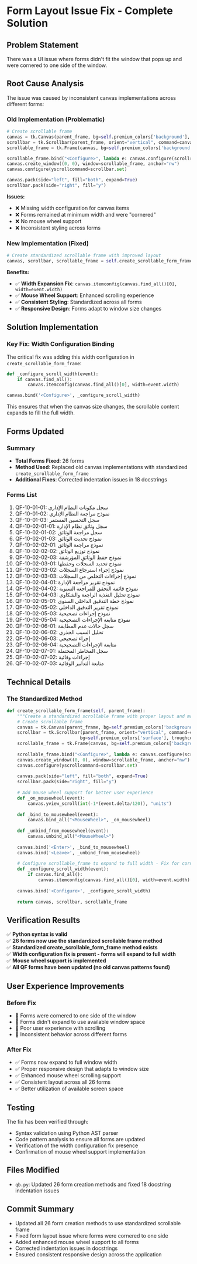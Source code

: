 # Form Layout Issue Fix - Complete Solution

## Problem Statement
There was a UI issue where forms didn't fit the window that pops up and were cornered to one side of the window.

## Root Cause Analysis
The issue was caused by inconsistent canvas implementations across different forms:

### Old Implementation (Problematic)
```python
# Create scrollable frame
canvas = tk.Canvas(parent_frame, bg=self.premium_colors['background'], highlightthickness=0)
scrollbar = tk.Scrollbar(parent_frame, orient="vertical", command=canvas.yview)
scrollable_frame = tk.Frame(canvas, bg=self.premium_colors['background'])

scrollable_frame.bind("<Configure>", lambda e: canvas.configure(scrollregion=canvas.bbox("all")))
canvas.create_window((0, 0), window=scrollable_frame, anchor="nw")
canvas.configure(yscrollcommand=scrollbar.set)

canvas.pack(side="left", fill="both", expand=True)
scrollbar.pack(side="right", fill="y")
```

**Issues:**
- ❌ Missing width configuration for canvas items
- ❌ Forms remained at minimum width and were "cornered"
- ❌ No mouse wheel support
- ❌ Inconsistent styling across forms

### New Implementation (Fixed)
```python
# Create standardized scrollable frame with improved layout
canvas, scrollbar, scrollable_frame = self.create_scrollable_form_frame(parent_frame)
```

**Benefits:**
- ✅ **Width Expansion Fix**: `canvas.itemconfig(canvas.find_all()[0], width=event.width)`
- ✅ **Mouse Wheel Support**: Enhanced scrolling experience
- ✅ **Consistent Styling**: Standardized across all forms
- ✅ **Responsive Design**: Forms adapt to window size changes

## Solution Implementation

### Key Fix: Width Configuration Binding
The critical fix was adding this width configuration in `create_scrollable_form_frame`:

```python
def _configure_scroll_width(event):
    if canvas.find_all():
        canvas.itemconfig(canvas.find_all()[0], width=event.width)

canvas.bind('<Configure>', _configure_scroll_width)
```

This ensures that when the canvas size changes, the scrollable content expands to fill the full width.

## Forms Updated

### Summary
- **Total Forms Fixed**: 26 forms
- **Method Used**: Replaced old canvas implementations with standardized `create_scrollable_form_frame`
- **Additional Fixes**: Corrected indentation issues in 18 docstrings

### Forms List
1. QF-10-01-01: سجل مكونات النظام الإداري
2. QF-10-01-02: نموذج مراجعة النظام الإداري
3. QF-10-01-03: سجل التحسين المستمر
4. QF-10-02-01-01: سجل وثائق نظام الإدارة
5. QF-10-02-01-02: سجل مراجعة الوثائق
6. QF-10-02-01-03: نموذج تحديث الوثائق
7. QF-10-02-02-01: نموذج مراجعة الوثائق
8. QF-10-02-02-02: نموذج توزيع الوثائق
9. QF-10-02-02-03: نموذج حفظ الوثائق المؤرشفة
10. QF-10-02-03-01: نموذج تحديد السجلات وحفظها
11. QF-10-02-03-02: نموذج إجراء استرجاع السجلات
12. QF-10-02-03-03: نموذج إجراءات التخلص من السجلات
13. QF-10-02-04-01: نموذج تقرير مراجعة الإدارة
14. QF-10-02-04-02: نموذج قائمة التحقق للمراجعة السنوية
15. QF-10-02-04-03: نموذج تحليل التغذية الراجعة والشكاوى
16. QF-10-02-05-01: نموذج خطة التدقيق الداخلي السنوي
17. QF-10-02-05-02: نموذج تقرير التدقيق الداخلي
18. QF-10-02-05-03: نموذج إجراءات تصحيحية
19. QF-10-02-05-04: نموذج متابعة الإجراءات التصحيحية
20. QF-10-02-06-01: سجل حالات عدم المطابقة
21. QF-10-02-06-02: تحليل السبب الجذري
22. QF-10-02-06-03: إجراء تصحيحي
23. QF-10-02-06-04: متابعة الإجراءات التصحيحية
24. QF-10-02-07-01: سجل المخاطر المحتملة
25. QF-10-02-07-02: إجراءات وقائية
26. QF-10-02-07-03: متابعة التدابير الوقائية

## Technical Details

### The Standardized Method
```python
def create_scrollable_form_frame(self, parent_frame):
    """Create a standardized scrollable frame with proper layout and mouse wheel support"""
    # Create scrollable frame
    canvas = tk.Canvas(parent_frame, bg=self.premium_colors['background'], highlightthickness=0)
    scrollbar = tk.Scrollbar(parent_frame, orient="vertical", command=canvas.yview, 
                            bg=self.premium_colors['surface'], troughcolor=self.premium_colors['background'])
    scrollable_frame = tk.Frame(canvas, bg=self.premium_colors['background'])
    
    scrollable_frame.bind("<Configure>", lambda e: canvas.configure(scrollregion=canvas.bbox("all")))
    canvas.create_window((0, 0), window=scrollable_frame, anchor="nw")
    canvas.configure(yscrollcommand=scrollbar.set)
    
    canvas.pack(side="left", fill="both", expand=True)
    scrollbar.pack(side="right", fill="y")
    
    # Add mouse wheel support for better user experience
    def _on_mousewheel(event):
        canvas.yview_scroll(int(-1*(event.delta/120)), "units")
    
    def _bind_to_mousewheel(event):
        canvas.bind_all("<MouseWheel>", _on_mousewheel)
    
    def _unbind_from_mousewheel(event):
        canvas.unbind_all("<MouseWheel>")
    
    canvas.bind('<Enter>', _bind_to_mousewheel)
    canvas.bind('<Leave>', _unbind_from_mousewheel)
    
    # Configure scrollable_frame to expand to full width - Fix for corner layout issue
    def _configure_scroll_width(event):
        if canvas.find_all():
            canvas.itemconfig(canvas.find_all()[0], width=event.width)
    
    canvas.bind('<Configure>', _configure_scroll_width)
    
    return canvas, scrollbar, scrollable_frame
```

## Verification Results

✅ **Python syntax is valid**  
✅ **26 forms now use the standardized scrollable frame method**  
✅ **Standardized create_scrollable_form_frame method exists**  
✅ **Width configuration fix is present - forms will expand to full width**  
✅ **Mouse wheel support is implemented**  
✅ **All QF forms have been updated (no old canvas patterns found)**  

## User Experience Improvements

### Before Fix
- 🚫 Forms were cornered to one side of the window
- 🚫 Forms didn't expand to use available window space
- 🚫 Poor user experience with scrolling
- 🚫 Inconsistent behavior across different forms

### After Fix
- ✅ Forms now expand to full window width
- ✅ Proper responsive design that adapts to window size
- ✅ Enhanced mouse wheel scrolling support
- ✅ Consistent layout across all 26 forms
- ✅ Better utilization of available screen space

## Testing
The fix has been verified through:
- Syntax validation using Python AST parser
- Code pattern analysis to ensure all forms are updated
- Verification of the width configuration fix presence
- Confirmation of mouse wheel support implementation

## Files Modified
- `qb.py`: Updated 26 form creation methods and fixed 18 docstring indentation issues

## Commit Summary
- Updated all 26 form creation methods to use standardized scrollable frame
- Fixed form layout issue where forms were cornered to one side
- Added enhanced mouse wheel support to all forms
- Corrected indentation issues in docstrings
- Ensured consistent responsive design across the application